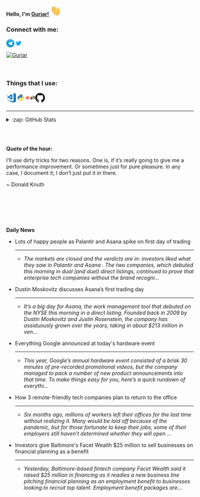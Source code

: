 #### Hello, I'm [Gurjar!](https://GurjarKing.github.io) <img src="https://raw.githubusercontent.com/ABSphreak/ABSphreak/master/gifs/Hi.gif" width="30px"></h2>


### Connect with me:

[<img align="left" alt="Gurjar | Telegram" width="22px" src="https://raw.githubusercontent.com/github/explore/80688e429a7d4ef2fca1e82350fe8e3517d3494d/topics/telegram/telegram.png" />][Telegram]
[<img align="left" alt="Gurjar | Twitter" width="22px" src="https://raw.githubusercontent.com/github/explore/80688e429a7d4ef2fca1e82350fe8e3517d3494d/topics/twitter/twitter.png" />][Twitter]
<br >
<br >
<a href="https://github.com/GurjarKing"><img src="https://komarev.com/ghpvc/?username=GurjarKing" alt="Gurjar" /></a> <br />
<br />
<br />
<!-- <br >

![](https://visitor-badge.glitch.me/badge?page_id=GurjarKing)

<br /> -->

### Things that I use:

[<img align="left" alt="Visual Studio Code" width="26px" src="https://raw.githubusercontent.com/github/explore/80688e429a7d4ef2fca1e82350fe8e3517d3494d/topics/visual-studio-code/visual-studio-code.png" />][VSCode]
[<img align="left" alt="Python" width="26px" src="https://raw.githubusercontent.com/github/explore/80688e429a7d4ef2fca1e82350fe8e3517d3494d/topics/python/python.png" />][Python]
[<img align="left" alt="Git" width="26px" src="https://raw.githubusercontent.com/github/explore/80688e429a7d4ef2fca1e82350fe8e3517d3494d/topics/git/git.png" />][Git]
[<img align="left" alt="GitHub" width="26px" src="https://raw.githubusercontent.com/github/explore/78df643247d429f6cc873026c0622819ad797942/topics/github/github.png" />][Github]

<br />
<br />

---
<details>
  <summary>:zap: GitHub Stats</summary>

<img align="left" alt="Gurjar's Github Stats" src="https://github-readme-stats.vercel.app/api?username=GurjarKing&show_icons=true&hide_border=true&count_private=true&include_all_commit=true&theme=algolia" />

</details>

<!-- ### 🔔 My latest tweet
<a href="https://twitter.com/Gurjar_King43" target="_blank">
	<img src="https://github.com/GurjarKing/GurjarKing/raw/master/tweet.png" width="70%" align="center" alt="Click to view on Twitter" title="My latest tweet, as an image"/>
</a> -->
<br>

<pre>

</pre>

**Quote of the hour:**

I’ll use dirty tricks for two reasons. One is, if it’s really going to give me a performance improvement. Or sometimes just for pure pleasure. In any case, I document it; I don’t just put it in there.

~ Donald Knuth
<pre>

</pre>
<br>
<pre>


</pre>
<strong>Daily News</strong>
  
  - Lots of happy people as Palantir and Asana spike on first day of trading
     <hr/>
     
      - *The markets are closed and the verdicts are in: investors liked what they saw in Palantir and Asana . The two companies, which debuted this morning in dual (and duel) direct listings, continued to prove that enterprise tech companies without the brand recogni…*
     
  - Dustin Moskovitz discusses Asana’s first trading day
      <hr/>
      
      - *It’s a big day for Asana, the work management tool that debuted on the NYSE this morning in a direct listing. Founded back in 2009 by Dustin Moskovitz and Justin Rosenstein, the company has assiduously grown over the years, taking in about $213 million in ven…*
      
  - Everything Google announced at today's hardware event
      <hr/>
      
      - *This year, Google’s annual hardware event consisted of a brisk 30 minutes of pre-recorded promotional videos, but the company managed to pack a number of new product announcements into that time. To make things easy for you, here’s a quick rundown of everythi…*
      
  - How 3 remote-friendly tech companies plan to return to the office
      <hr/>
      
      - *Six months ago, millions of workers left their offices for the last time without realizing it. Many would be laid off because of the pandemic, but for those fortunate to keep their jobs, some of their employers still haven’t determined whether they will open …*
       
  - Investors give Baltimore's Facet Wealth $25 million to sell businesses on financial planning as a benefit
      <hr/>
       
       - *Yesterday, Baltimore-based fintech company Facet Wealth said it raised $25 million in financing as it readies a new business line pitching financial planning as an employment benefit to businesses looking to recruit top talent. Employment benefit packages are…*
      

<br />

[VSCode]: https://code.visualstudio.com/
[Python]: https://www.python.org/
[Git]: https://git-scm.com/
[Github]: https://github.com/
[Telegram]: https://t.me/Gurjar_King/
[Twitter]: https://twitter.com/Gurjar_King43/
